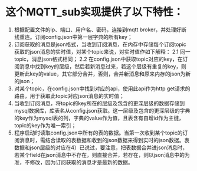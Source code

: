 # 这个MQTT_sub实现提供了以下特性：
1. 根据配置文件的ip、端口、用户名、密码，连接到mqtt broker，并处理好断线重连。订阅config.json中第一层字典的所有key；
2. 订阅获取的消息是json格式，当收到订阅消息，在内存中存储每个订阅topic获取的json消息的实时值，对某个topic来说，对实时值作如下解释：
2.1 同一topic，消息json格式相同；
2.2 在config.json中获取topic对应的key，在订阅消息中找到key的层级，然后若新消息过来，若这个层级有重复的key，则更新此key的value，其它部分合并，否则，合并新消息和原来内存的json为新的json；
3. 对某个topic，在config.json中找到对应的api，使用此api作为http get请求的路由，用于获取此topic对应json消息的实时值；
4. 当收到订阅消息，将topic的key所在的层级及包含的更深层级的数据存储到mysql数据库，库表名从config.json获取。这一层级及包含的更深层级的字典的key作为mysql表的列，字典的value作为值，且表含有自增id作为主键，topic的key作为唯一索引；
5. 程序启动时读取config.json中所有的表的数据。当第一次收到某个topic的订阅消息时，需结合读取的表数据和收到的json数据来得到实时的json数据。表数据和json层级的对应在4）已说过，要注意，把表数据合并进json消息时，若某个field在json消息中不存在，则直接合并，若存在，则以json消息中的为准，不修改，因为订阅获取的消息才是最新的数据。

